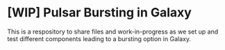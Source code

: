 # [WIP] Pulsar Bursting in Galaxy

This is a respository to share files and work-in-progress as we set up and test different components leading to a bursting option in Galaxy.
